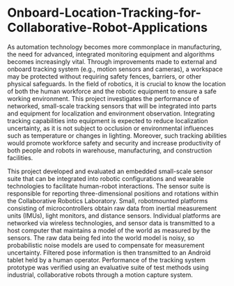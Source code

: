 # Onboard-Location-Tracking-for-Collaborative-Robot-Applications

As automation technology becomes more commonplace in manufacturing, the need for advanced, integrated
monitoring equipment and algorithms becomes increasingly vital. Through improvements made to external and
onboard tracking system (e.g., motion sensors and cameras), a workspace may be protected without requiring safety
fences, barriers, or other physical safeguards. In the field of robotics, it is crucial to know the location of both the human
workforce and the robotic equipment to ensure a safe working environment. This project investigates the performance
of networked, small-scale tracking sensors that will be integrated into parts and equipment for localization and
environment observation. Integrating tracking capabilities into equipment is expected to reduce localization
uncertainty, as it is not subject to occlusion or environmental influences such as temperature or changes in lighting.
Moreover, such tracking abilities would promote workforce safety and security and increase productivity of both people
and robots in warehouse, manufacturing, and construction facilities.

This project developed and evaluated an embedded small-scale sensor suite that can be integrated into robotic
configurations and wearable technologies to facilitate human-robot interactions. The sensor suite is responsible for
reporting three-dimensional positions and rotations within the Collaborative Robotics Laboratory. Small, robotmounted
platforms consisting of microcontrollers obtain raw data from inertial measurement units (IMUs), light
monitors, and distance sensors. Individual platforms are networked via wireless technologies, and sensor data is
transmitted to a host computer that maintains a model of the world as measured by the sensors. The raw data being
fed into the world model is noisy, so probabilistic noise models are used to compensate for measurement uncertainty.
Filtered pose information is then transmitted to an Android tablet held by a human operator. Performance of the
tracking system prototype was verified using an evaluative suite of test methods using industrial, collaborative robots
through a motion capture system.
